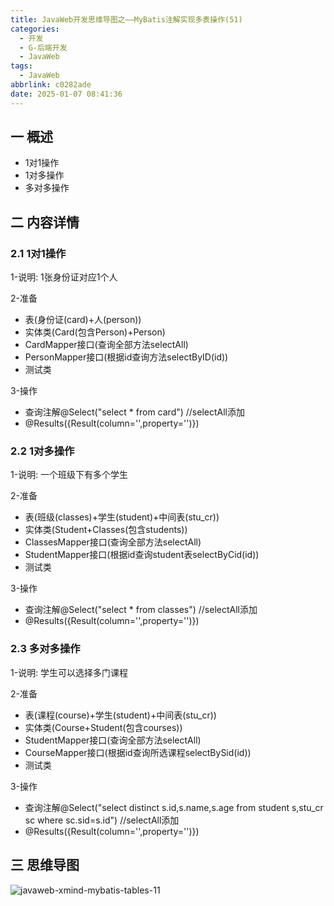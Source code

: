 ```yaml
---
title: JavaWeb开发思维导图之——MyBatis注解实现多表操作(51)
categories:
  - 开发
  - G-后端开发
  - JavaWeb
tags:
  - JavaWeb
abbrlink: c0282ade
date: 2025-01-07 08:41:36
---
```

## 一 概述

* 1对1操作
* 1对多操作
* 多对多操作

<!--more-->

## 二 内容详情

### 2.1 1对1操作

1-说明: 1张身份证对应1个人

2-准备

* 表(身份证(card)+人(person))
* 实体类(Card(包含Person)+Person)
* CardMapper接口(查询全部方法selectAll)
* PersonMapper接口(根据id查询方法selectByID(id))
* 测试类

3-操作

* 查询注解@Select("select * from card") //selectAll添加
* @Results({Result(column='',property='')})

### 2.2 1对多操作

1-说明: 一个班级下有多个学生

2-准备

* 表(班级(classes)+学生(student)+中间表(stu_cr))
* 实体类(Student+Classes(包含students))
* ClassesMapper接口(查询全部方法selectAll)
* StudentMapper接口(根据id查询student表selectByCid(id))
* 测试类

3-操作

* 查询注解@Select("select * from classes") //selectAll添加
* @Results({Result(column='',property='')})

### 2.3 多对多操作

1-说明: 学生可以选择多门课程

2-准备

* 表(课程(course)+学生(student)+中间表(stu_cr))
* 实体类(Course+Student(包含courses))
* StudentMapper接口(查询全部方法selectAll)
* CourseMapper接口(根据id查询所选课程selectBySid(id))
* 测试类

3-操作

* 查询注解@Select("select distinct s.id,s.name,s.age from student s,stu_cr sc where sc.sid=s.id") //selectAll添加
* @Results({Result(column='',property='')})

## 三 思维导图

![javaweb-xmind-mybatis-tables-11][1]



[1]:https://cdn.jsdelivr.net/gh/PGzxc/CDN/blog-java/javaweb-xmind-mybatis-tables-11.png